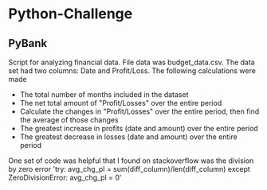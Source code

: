 # Python-Challenge
## PyBank
Script for analyzing financial data. File data was budget_data.csv. The data set had two columns: Date and Profit/Loss. The following calculations were made
- The total number of months included in the dataset
- The net total amount of "Profit/Losses" over the entire period
- Calculate the changes in "Profit/Losses" over the entire period, then find the average of those changes
- The greatest increase in profits (date and amount) over the entire period
- The greatest decrease in losses (date and amount) over the entire period

One set of code was helpful that I found on stackoverflow was the division by zero error
'try:
    avg_chg_pl = sum(diff_column)/len(diff_column)
 except ZeroDivisionError:
    avg_chg_pl = 0'

